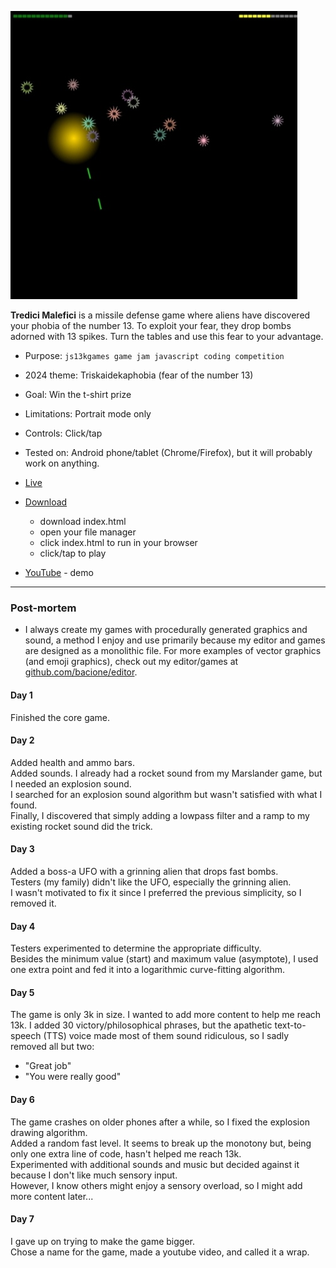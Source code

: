 [![Info](README.JPG)](https://bacionejs.github.io/tredicimalefici)

**Tredici Malefici** is a missile defense game where aliens have discovered your phobia of the number 13. To exploit your fear, they drop bombs adorned with 13 spikes. Turn the tables and use this fear to your advantage.

- Purpose: `js13kgames game jam javascript coding competition`
- 2024 theme: Triskaidekaphobia (fear of the number 13)
- Goal: Win the t-shirt prize
- Limitations: Portrait mode only
- Controls: Click/tap
- Tested on: Android phone/tablet (Chrome/Firefox), but it will probably work on anything.

- [Live](https://bacionejs.github.io/tredicimalefici)
- [Download](#How-To-Download)
  - download index.html
  - open your file manager
  - click index.html to run in your browser
  - click/tap to play
- [YouTube](http://www.youtube.com/@bacionejs) - demo


---

### Post-mortem

- I always create my games with procedurally generated graphics and sound, a method I enjoy and use primarily because my editor and games are designed as a monolithic file. For more examples of vector graphics (and emoji graphics), check out my editor/games at [github.com/bacione/editor](https://github.com/bacione/editor).

#### Day 1
Finished the core game.

#### Day 2
Added health and ammo bars.  
Added sounds. I already had a rocket sound from my Marslander game, but I needed an explosion sound.  
I searched for an explosion sound algorithm but wasn't satisfied with what I found.  
Finally, I discovered that simply adding a lowpass filter and a ramp to my existing rocket sound did the trick.

#### Day 3
Added a boss-a UFO with a grinning alien that drops fast bombs.  
Testers (my family) didn't like the UFO, especially the grinning alien.  
I wasn't motivated to fix it since I preferred the previous simplicity, so I removed it.

#### Day 4
Testers experimented to determine the appropriate difficulty.  
Besides the minimum value (start) and maximum value (asymptote), I used one extra point and fed it into a logarithmic curve-fitting algorithm.

#### Day 5
The game is only 3k in size. I wanted to add more content to help me reach 13k.
I added 30 victory/philosophical phrases, but the apathetic text-to-speech (TTS) voice made most of them sound ridiculous, so I sadly removed all but two:
- "Great job"
- "You were really good"

#### Day 6
The game crashes on older phones after a while, so I fixed the explosion drawing algorithm.  
Added a random fast level. It seems to break up the monotony but, being only one extra line of code, hasn't helped me reach 13k.  
Experimented with additional sounds and music but decided against it because I don't like much sensory input.  
However, I know others might enjoy a sensory overload, so I might add more content later...

#### Day 7
I gave up on trying to make the game bigger.  
Chose a name for the game, made a youtube video, and called it a wrap.
